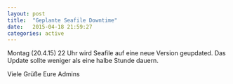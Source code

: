 ```yaml
---
layout: post
title:  "Geplante Seafile Downtime"
date:   2015-04-18 21:59:27
categories: active
---
```


Montag (20.4.15) 22 Uhr wird Seafile auf eine neue Version geupdated. Das Update sollte weniger als eine halbe Stunde dauern.

Viele Grüße
Eure Admins
